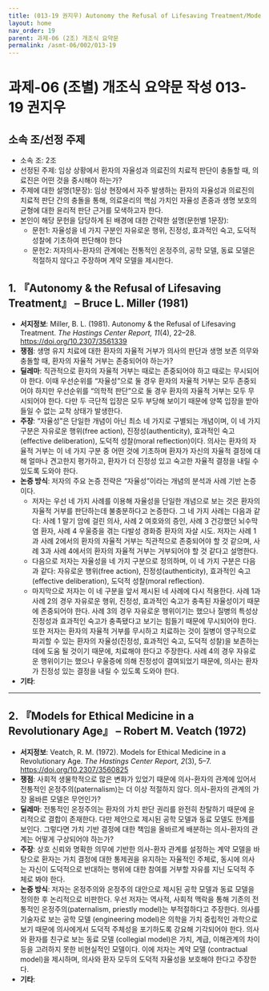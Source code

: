 ```yaml
---
title: (013-19 권지우) Autonomy the Refusal of Lifesaving Treatment/Models for Ethical Medicine in a Revolutionary Age
layout: home
nav_order: 19
parent: 과제-06 (2조) 개조식 요약문
permalink: /asmt-06/002/013-19
---
```


# 과제-06 (조별) 개조식 요약문 작성 013-19 권지우

## 소속 조/선정 주제

- 소속 조: 2조
- 선정된 주제: 임상 상황에서 환자의 자율성과 의료진의 치료적 판단이 충돌할 때, 의료진은 어떤 것을 중시해야 하는가?
- 주제에 대한 설명(1문장): 임상 현장에서 자주 발생하는 환자의 자율성과 의료진의 치료적 판단 간의 충돌을 통해, 의료윤리의 핵심 가치인 자율성 존중과 생명 보호의 균형에 대한 윤리적 판단 근거를 모색하고자 한다.
- 본인이 해당 문헌을 담당하게 된 배경에 대한 간략한 설명(문헌별 1문장):  
  - 문헌1: 자율성을 네 가지 구분인 자유로운 행위, 진정성, 효과적인 숙고, 도덕적 성찰에 기초하여 판단해야 한다
  - 문헌2: 저자의사-환자의 관계에는 전통적인 온정주의, 공학 모델, 동료 모델은 적절하지 않다고 주장하며 계약 모델을 제시한다. 

## 1. 『Autonomy & the Refusal of Lifesaving Treatment』 – Bruce L. Miller (1981)

- **서지정보**: Miller, B. L. (1981). Autonomy & the Refusal of Lifesaving Treatment. *The Hastings Center Report, 11*(4), 22–28. https://doi.org/10.2307/3561339
- **쟁점**: 생명 유지 치료에 대한 환자의 자율적 거부가 의사의 판단과 생명 보존 의무와 충돌할 때, 환자의 자율적 거부는 존중되어야 하는가?
- **딜레마**: 직관적으로 환자의 자율적 거부는 때로는 존중되어야 하고 때로는 무시되어야 한다. 이때 우선순위를 “자율성”으로 둘 경우 환자의 자율적 거부는 모두 존중되어야 하지만 우선순위를 “의학적 판단”으로 둘 경우 환자의 자율적 거부는 모두 무시되어야 한다. 다만 두 극단적 입장은 모두 부당해 보이기 때문에 양쪽 입장을 받아들일 수 없는 교착 상태가 발생한다. 
- **주장**: “자율성”은 단일한 개념이 아닌 최소 네 가지로 구별되는 개념이며, 이 네 가지 구분은 자유로운 행위(free action), 진정성(authenticity), 효과적인 숙고(effective deliberation), 도덕적 성찰(moral reflection)이다. 의사는 환자의 자율적 거부는 이 네 가지 구분 중 어떤 것에 기초하며 환자가 자신의 자율적 결정에 대해 얼마나 견고한지 평가하고, 환자가 더 진정성 있고 숙고한 자율적 결정을 내릴 수 있도록 도와야 한다.  
- **논증 방식**: 저자의 주요 논증 전략은 “자율성”이라는 개념의 분석과 사례 기반 논증이다. 
  - 저자는 우선 네 가지 사례를 이용해 자율성을 단일한 개념으로 보는 것은 환자의 자율적 거부를 판단하는데 불충분하다고 논증한다. 그 네 가지 사례는 다음과 같다: 사례 1 말기 암에 걸린 의사, 사례 2 여호와의 증인, 사례 3 건강했던 뇌수막염 환자, 사례 4 우울증을 겪는 다발성 경화증 환자의 자살 시도. 저자는 사례 1과 사례 2에서의 환자의 자율적 거부는 직관적으로 존중되어야 할 것 같으며, 사례 3과 사례 4에서의 환자의 자율적 거부는 거부되어야 할 것 같다고 설명한다. 
  - 다음으로 저자는 자율성을 네 가지 구분으로 정의하며, 이 네 가지 구분은 다음과 같다: 자유로운 행위(free action), 진정성(authenticity), 효과적인 숙고(effective deliberation), 도덕적 성찰(moral reflection). 
  - 마지막으로 저자는 이 네 구분을 앞서 제시된 네 사례에 다시 적용한다. 사례 1과 사례 2의 경우 자유로운 행위, 진정성, 효과적인 숙고가 충족된 자율성이기 때문에 존중되어야 한다. 사례 3의 경우 자유로운 행위이기는 했으나 질병의 특성상 진정성과 효과적인 숙고가 충족됐다고 보기는 힘들기 때문에 무시되어야 한다. 또한 저자는 환자의 자율적 거부를 무시하고 치료하는 것이 질병이 영구적으로 파괴할 수 있는 환자의 자율성(진정성, 효과적인 숙고, 도덕적 성찰)을 보존하는 데에 도움 될 것이기 때문에, 치료해야 한다고 주장한다. 사례 4의 경우 자유로운 행위이기는 했으나 우울증에 의해 진정성이 결여되었기 때문에, 의사는 환자가 진정성 있는 결정을 내릴 수 있도록 도와야 한다. 
- **기타**: 

---

## 2. 『Models for Ethical Medicine in a Revolutionary Age』 – Robert M. Veatch (1972)

- **서지정보**: Veatch, R. M. (1972). Models for Ethical Medicine in a Revolutionary Age. *The Hastings Center Report, 2*(3), 5–7. https://doi.org/10.2307/3560825
- **쟁점**: 사회적 생물학적으로 많은 변화가 있었기 때문에 의사-환자의 관계에 있어서 전통적인 온정주의(paternalism)는 더 이상 적절하지 않다. 의사-환자의 관계의 가장 올바른 모델은 무언인가? 
- **딜레마**: 전통적인 온정주의는 환자의 가치 판단 권리를 완전히 찬탈하기 때문에 윤리적으로 결합이 존재한다. 다만 제안으로 제시된 공학 모델과 동료 모델도 한계를 보인다. 그렇다면 가치 기반 결정에 대한 책임을 올바르게 배분하는 의사-환자의 관계는 어떻게 구상되어야 하는가?
- **주장**: 상호 신뢰와 명확한 의무에 기반한 의사-환자 관계를 설정하는 계약 모델을 바탕으로 환자는 가치 결정에 대한 통제권을 유지하는 자율적인 주체로, 동시에 의사는 자신이 도덕적으로 반대하는 행위에 대한 참여를 거부할 자유를 지닌 도덕적 주체로 봐야 한다. 
- **논증 방식**: 저자는 온정주의와 온정주의 대안으로 제시된 공학 모델과 동료 모델을 정의한 후 논리적으로 비판한다. 우선 저자는 역사적, 사회적 맥락을 통해 기존의 전통적인 온정주의(paternalism, priestly model)는 부적절하다고 주장한다. 의사를 기술자로 보는 공학 모델 (engineering model)은 의학을 가치 중립적인 과학으로 보기 때문에 의사에게서 도덕적 주체성을 포기하도록 강요해 기각되어야 한다. 의사와 환자를 친구로 보는 동료 모델 (collegial model)은 가치, 계급, 이해관계의 차이 등을 고려하지 못한 비현실적인 모델이다. 이에 저자는 계약 모델 (contractual model)을 제시하며, 의사와 환자 모두의 도덕적 자율성을 보호해야 한다고 주장한다. 
- **기타**: 
